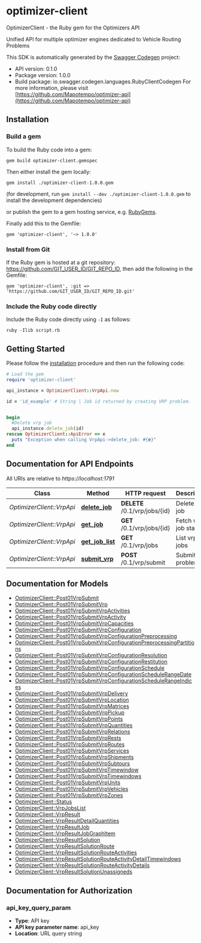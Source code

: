 # optimizer-client

OptimizerClient - the Ruby gem for the Optimizers API

Unified API for multiple optimizer engines dedicated to Vehicle Routing Problems

This SDK is automatically generated by the [Swagger Codegen](https://github.com/swagger-api/swagger-codegen) project:

- API version: 0.1.0
- Package version: 1.0.0
- Build package: io.swagger.codegen.languages.RubyClientCodegen
For more information, please visit [https://github.com/Mapotempo/optimizer-api](https://github.com/Mapotempo/optimizer-api)

## Installation

### Build a gem

To build the Ruby code into a gem:

```shell
gem build optimizer-client.gemspec
```

Then either install the gem locally:

```shell
gem install ./optimizer-client-1.0.0.gem
```
(for development, run `gem install --dev ./optimizer-client-1.0.0.gem` to install the development dependencies)

or publish the gem to a gem hosting service, e.g. [RubyGems](https://rubygems.org/).

Finally add this to the Gemfile:

    gem 'optimizer-client', '~> 1.0.0'

### Install from Git

If the Ruby gem is hosted at a git repository: https://github.com/GIT_USER_ID/GIT_REPO_ID, then add the following in the Gemfile:

    gem 'optimizer-client', :git => 'https://github.com/GIT_USER_ID/GIT_REPO_ID.git'

### Include the Ruby code directly

Include the Ruby code directly using `-I` as follows:

```shell
ruby -Ilib script.rb
```

## Getting Started

Please follow the [installation](#installation) procedure and then run the following code:
```ruby
# Load the gem
require 'optimizer-client'

api_instance = OptimizerClient::VrpApi.new

id = 'id_example' # String | Job id returned by creating VRP problem.


begin
  #Delete vrp job
  api_instance.delete_job(id)
rescue OptimizerClient::ApiError => e
  puts "Exception when calling VrpApi->delete_job: #{e}"
end

```

## Documentation for API Endpoints

All URIs are relative to *https://localhost:1791*

Class | Method | HTTP request | Description
------------ | ------------- | ------------- | -------------
*OptimizerClient::VrpApi* | [**delete_job**](docs/VrpApi.md#delete_job) | **DELETE** /0.1/vrp/jobs/{id} | Delete vrp job
*OptimizerClient::VrpApi* | [**get_job**](docs/VrpApi.md#get_job) | **GET** /0.1/vrp/jobs/{id} | Fetch vrp job status
*OptimizerClient::VrpApi* | [**get_job_list**](docs/VrpApi.md#get_job_list) | **GET** /0.1/vrp/jobs | List vrp jobs
*OptimizerClient::VrpApi* | [**submit_vrp**](docs/VrpApi.md#submit_vrp) | **POST** /0.1/vrp/submit | Submit VRP problem


## Documentation for Models

 - [OptimizerClient::Post01VrpSubmit](docs/Post01VrpSubmit.md)
 - [OptimizerClient::Post01VrpSubmitVrp](docs/Post01VrpSubmitVrp.md)
 - [OptimizerClient::Post01VrpSubmitVrpActivities](docs/Post01VrpSubmitVrpActivities.md)
 - [OptimizerClient::Post01VrpSubmitVrpActivity](docs/Post01VrpSubmitVrpActivity.md)
 - [OptimizerClient::Post01VrpSubmitVrpCapacities](docs/Post01VrpSubmitVrpCapacities.md)
 - [OptimizerClient::Post01VrpSubmitVrpConfiguration](docs/Post01VrpSubmitVrpConfiguration.md)
 - [OptimizerClient::Post01VrpSubmitVrpConfigurationPreprocessing](docs/Post01VrpSubmitVrpConfigurationPreprocessing.md)
 - [OptimizerClient::Post01VrpSubmitVrpConfigurationPreprocessingPartitions](docs/Post01VrpSubmitVrpConfigurationPreprocessingPartitions.md)
 - [OptimizerClient::Post01VrpSubmitVrpConfigurationResolution](docs/Post01VrpSubmitVrpConfigurationResolution.md)
 - [OptimizerClient::Post01VrpSubmitVrpConfigurationRestitution](docs/Post01VrpSubmitVrpConfigurationRestitution.md)
 - [OptimizerClient::Post01VrpSubmitVrpConfigurationSchedule](docs/Post01VrpSubmitVrpConfigurationSchedule.md)
 - [OptimizerClient::Post01VrpSubmitVrpConfigurationScheduleRangeDate](docs/Post01VrpSubmitVrpConfigurationScheduleRangeDate.md)
 - [OptimizerClient::Post01VrpSubmitVrpConfigurationScheduleRangeIndices](docs/Post01VrpSubmitVrpConfigurationScheduleRangeIndices.md)
 - [OptimizerClient::Post01VrpSubmitVrpDelivery](docs/Post01VrpSubmitVrpDelivery.md)
 - [OptimizerClient::Post01VrpSubmitVrpLocation](docs/Post01VrpSubmitVrpLocation.md)
 - [OptimizerClient::Post01VrpSubmitVrpMatrices](docs/Post01VrpSubmitVrpMatrices.md)
 - [OptimizerClient::Post01VrpSubmitVrpPickup](docs/Post01VrpSubmitVrpPickup.md)
 - [OptimizerClient::Post01VrpSubmitVrpPoints](docs/Post01VrpSubmitVrpPoints.md)
 - [OptimizerClient::Post01VrpSubmitVrpQuantities](docs/Post01VrpSubmitVrpQuantities.md)
 - [OptimizerClient::Post01VrpSubmitVrpRelations](docs/Post01VrpSubmitVrpRelations.md)
 - [OptimizerClient::Post01VrpSubmitVrpRests](docs/Post01VrpSubmitVrpRests.md)
 - [OptimizerClient::Post01VrpSubmitVrpRoutes](docs/Post01VrpSubmitVrpRoutes.md)
 - [OptimizerClient::Post01VrpSubmitVrpServices](docs/Post01VrpSubmitVrpServices.md)
 - [OptimizerClient::Post01VrpSubmitVrpShipments](docs/Post01VrpSubmitVrpShipments.md)
 - [OptimizerClient::Post01VrpSubmitVrpSubtours](docs/Post01VrpSubmitVrpSubtours.md)
 - [OptimizerClient::Post01VrpSubmitVrpTimewindow](docs/Post01VrpSubmitVrpTimewindow.md)
 - [OptimizerClient::Post01VrpSubmitVrpTimewindows](docs/Post01VrpSubmitVrpTimewindows.md)
 - [OptimizerClient::Post01VrpSubmitVrpUnits](docs/Post01VrpSubmitVrpUnits.md)
 - [OptimizerClient::Post01VrpSubmitVrpVehicles](docs/Post01VrpSubmitVrpVehicles.md)
 - [OptimizerClient::Post01VrpSubmitVrpZones](docs/Post01VrpSubmitVrpZones.md)
 - [OptimizerClient::Status](docs/Status.md)
 - [OptimizerClient::VrpJobsList](docs/VrpJobsList.md)
 - [OptimizerClient::VrpResult](docs/VrpResult.md)
 - [OptimizerClient::VrpResultDetailQuantities](docs/VrpResultDetailQuantities.md)
 - [OptimizerClient::VrpResultJob](docs/VrpResultJob.md)
 - [OptimizerClient::VrpResultJobGraphItem](docs/VrpResultJobGraphItem.md)
 - [OptimizerClient::VrpResultSolution](docs/VrpResultSolution.md)
 - [OptimizerClient::VrpResultSolutionRoute](docs/VrpResultSolutionRoute.md)
 - [OptimizerClient::VrpResultSolutionRouteActivities](docs/VrpResultSolutionRouteActivities.md)
 - [OptimizerClient::VrpResultSolutionRouteActivityDetailTimewindows](docs/VrpResultSolutionRouteActivityDetailTimewindows.md)
 - [OptimizerClient::VrpResultSolutionRouteActivityDetails](docs/VrpResultSolutionRouteActivityDetails.md)
 - [OptimizerClient::VrpResultSolutionUnassigneds](docs/VrpResultSolutionUnassigneds.md)


## Documentation for Authorization


### api_key_query_param

- **Type**: API key
- **API key parameter name**: api_key
- **Location**: URL query string

